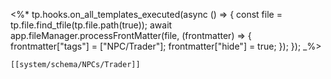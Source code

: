 <%*
tp.hooks.on_all_templates_executed(async () => {
  const file = tp.file.find_tfile(tp.file.path(true));
  await app.fileManager.processFrontMatter(file, (frontmatter) => {
    frontmatter["tags"] = ["NPC/Trader"];
    frontmatter["hide"] = true;
  });
});
_%>
```meta-bind-embed
[[system/schema/NPCs/Trader]]
```